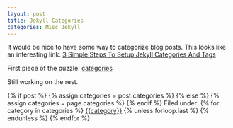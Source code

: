```yaml
---
layout: post
title: Jekyll Categories
categories: Misc Jekyll
---
```


It would be nice to have some way to categorize blog posts.  This looks like an interesting link: [3 Simple Steps To Setup Jekyll Categories And Tags](https://blog.webjeda.com/jekyll-categories/)

First piece of the puzzle: [categories](https://shannonscott.github.io/categories/)

Still working on the rest.

<div class="post-categories">
  {% if post %}
    {% assign categories = post.categories %}
  {% else %}
    {% assign categories = page.categories %}
  {% endif %}
  Filed under:
  {% for category in categories %}
  <a href="{{site.baseurl}}/categories/#{{category|slugize}}">{{category}}</a>
  {% unless forloop.last %}&nbsp;{% endunless %}
  {% endfor %}
</div>
